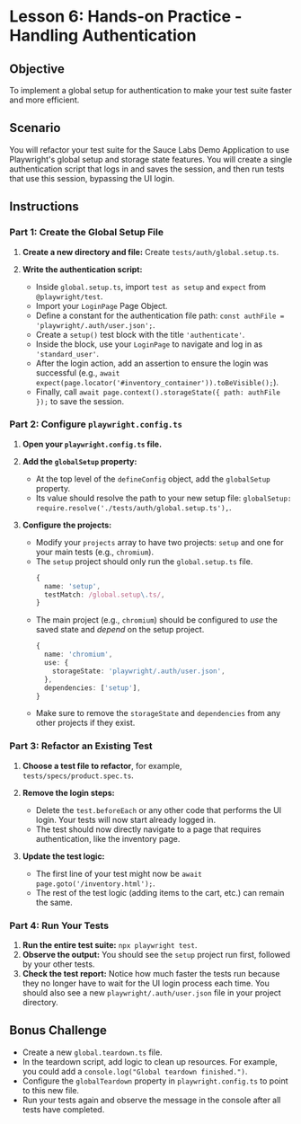 # Lesson 6: Hands-on Practice - Handling Authentication

## Objective

To implement a global setup for authentication to make your test suite faster and more efficient.

## Scenario

You will refactor your test suite for the Sauce Labs Demo Application to use Playwright's global setup and storage state features. You will create a single authentication script that logs in and saves the session, and then run tests that use this session, bypassing the UI login.

## Instructions

### Part 1: Create the Global Setup File

1.  **Create a new directory and file:** Create `tests/auth/global.setup.ts`.

2.  **Write the authentication script:**
    -   Inside `global.setup.ts`, import `test as setup` and `expect` from `@playwright/test`.
    -   Import your `LoginPage` Page Object.
    -   Define a constant for the authentication file path: `const authFile = 'playwright/.auth/user.json';`.
    -   Create a `setup()` test block with the title `'authenticate'`.
    -   Inside the block, use your `LoginPage` to navigate and log in as `'standard_user'`.
    -   After the login action, add an assertion to ensure the login was successful (e.g., `await expect(page.locator('#inventory_container')).toBeVisible();`).
    -   Finally, call `await page.context().storageState({ path: authFile });` to save the session.

### Part 2: Configure `playwright.config.ts`

1.  **Open your `playwright.config.ts` file.**

2.  **Add the `globalSetup` property:**
    -   At the top level of the `defineConfig` object, add the `globalSetup` property.
    -   Its value should resolve the path to your new setup file: `globalSetup: require.resolve('./tests/auth/global.setup.ts'),`.

3.  **Configure the projects:**
    -   Modify your `projects` array to have two projects: `setup` and one for your main tests (e.g., `chromium`).
    -   The `setup` project should only run the `global.setup.ts` file.
        ```typescript
        {
          name: 'setup',
          testMatch: /global.setup\.ts/,
        }
        ```
    -   The main project (e.g., `chromium`) should be configured to *use* the saved state and *depend* on the setup project.
        ```typescript
        {
          name: 'chromium',
          use: {
            storageState: 'playwright/.auth/user.json',
          },
          dependencies: ['setup'],
        }
        ```
    -   Make sure to remove the `storageState` and `dependencies` from any other projects if they exist.

### Part 3: Refactor an Existing Test

1.  **Choose a test file to refactor**, for example, `tests/specs/product.spec.ts`.

2.  **Remove the login steps:**
    -   Delete the `test.beforeEach` or any other code that performs the UI login. Your tests will now start already logged in.
    -   The test should now directly navigate to a page that requires authentication, like the inventory page.

3.  **Update the test logic:**
    -   The first line of your test might now be `await page.goto('/inventory.html');`.
    -   The rest of the test logic (adding items to the cart, etc.) can remain the same.

### Part 4: Run Your Tests

1.  **Run the entire test suite:** `npx playwright test`.
2.  **Observe the output:** You should see the `setup` project run first, followed by your other tests.
3.  **Check the test report:** Notice how much faster the tests run because they no longer have to wait for the UI login process each time. You should also see a new `playwright/.auth/user.json` file in your project directory.

## Bonus Challenge

-   Create a new `global.teardown.ts` file.
-   In the teardown script, add logic to clean up resources. For example, you could add a `console.log("Global teardown finished.")`.
-   Configure the `globalTeardown` property in `playwright.config.ts` to point to this new file.
-   Run your tests again and observe the message in the console after all tests have completed.